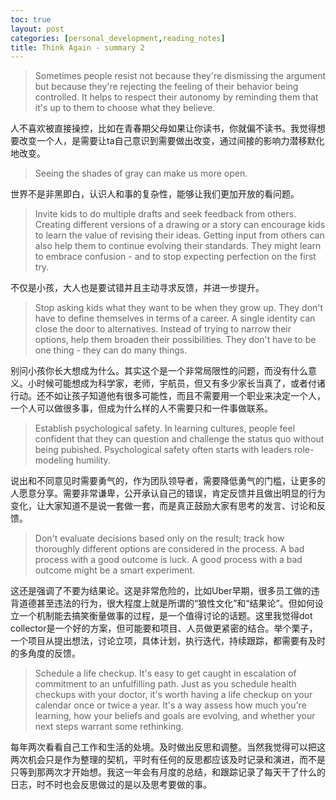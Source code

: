 ```yaml
---
toc: true
layout: post
categories: [personal_development,reading_notes]
title: Think Again - summary 2
---
```

> Sometimes people resist not because they're dismissing the argument but because they're rejecting the feeling of their behavior being controlled. It helps to respect their autonomy by reminding them that it's up to them to choose what they believe.

人不喜欢被直接操控，比如在青春期父母如果让你读书，你就偏不读书。我觉得想要改变一个人，是需要让ta自己意识到需要做出改变，通过间接的影响力潜移默化地改变。

> Seeing the shades of gray can make us more open.

世界不是非黑即白，认识人和事的复杂性，能够让我们更加开放的看问题。

> Invite kids to do multiple drafts and seek feedback from others. Creating different versions of a drawing or a story can encourage kids to learn the value of revising their ideas. Getting input from others can also help them to continue evolving their standards. They might learn to embrace confusion - and to stop expecting perfection on the first try.

不仅是小孩，大人也是要试错并且主动寻求反馈，并进一步提升。

> Stop asking kids what they want to be when they grow up. They don't have to define themselves in terms of a career. A single identity can close the door to alternatives. Instead of trying to narrow their options, help them broaden their possibilities. They don't have to be one thing - they can do many things.

别问小孩你长大想成为什么。其实这个是一个非常局限性的问题，而没有什么意义。小时候可能想成为科学家，老师，宇航员，但又有多少家长当真了，或者付诸行动。还不如让孩子知道他有很多可能性，而且不需要用一个职业来决定一个人，一个人可以做很多事，但成为什么样的人不需要只和一件事做联系。

> Establish psychological safety. In learning cultures, people feel confident that they can question and challenge the status quo without being pubished. Psychological safety often starts with leaders role-modeling humility.

说出和不同意见时需要勇气的，作为团队领导者，需要降低勇气的门槛，让更多的人愿意分享。需要非常谦卑，公开承认自己的错误，肯定反馈并且做出明显的行为变化，让大家知道不是说一套做一套，而是真正鼓励大家有思考的发言、讨论和反馈。

> Don't evaluate decisions based only on the result; track how thoroughly different options are considered in the process. A bad process with a good outcome is luck. A good process with a bad outcome might be a smart experiment.

这还是强调了不要为结果论。这是非常危险的，比如Uber早期，很多员工做的违背道德甚至违法的行为，很大程度上就是所谓的“狼性文化”和“结果论”。但如何设立一个机制能去搞笑衡量做事的过程，是一个值得讨论的话题。这里我觉得dot collector是一个好的方案，但可能要和项目、人员做更紧密的结合。举个栗子，一个项目从提出想法，讨论立项，具体计划，执行迭代，持续跟踪，都需要有及时的多角度的反馈。

> Schedule a life checkup. It's easy to get caught in escalation of commitment to an unfulfilling path. Just as you schedule health checkups with your doctor, it's worth having a life checkup on your calendar once or twice a year. It's a way assess how much you're learning, how your beliefs and goals are evolving, and whether your next steps warrant some rethinking.

每年两次看看自己工作和生活的处境。及时做出反思和调整。当然我觉得可以把这两次机会只是作为整理的契机，平时有任何的反思都应该及时记录和演进，而不是只等到那两次才开始想。我这一年会有月度的总结，和跟踪记录了每天干了什么的日志，时不时也会反思做过的是以及思考要做的事。

